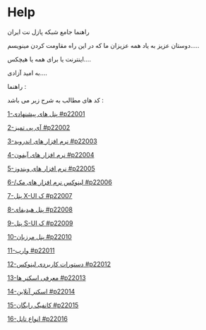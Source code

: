 # Help
راهنما جامع شبکه پازل نت ایران

دوستان عزیز به یاد همه عزیزان ما که در این راه مقاومت کردن مینویسم.....

اینترنت یا برای همه یا هیچکس....

به امید آزادی....

راهنما :

کد های مطالب به شرح زیر می باشد :

<a href="https://github.com/puzzle-net-iran/Suggested-panels">1-پنل های پیشنهادی #p22001</a>


<a href="https://github.com/puzzle-net-iran/Clean-IP">2-آی پی تمیز #p22002</a>


<a href="https://github.com/puzzle-net-iran/Android-software">3-نرم افزار های اندروید #p22003</a>


<a href="https://github.com/puzzle-net-iran/iPhone-software">4-نرم افزار های آیفون #p22004</a>


<a href="https://github.com/puzzle-net-iran/Windows-software">5-نرم افزار های ویندوز #p22005</a>

<a href="https://github.com/puzzle-net-iran/Mac-software">6-/لینوکس نرم افزار های مک #p22006</a>



<a href="https://github.com/puzzle-net-iran/X-UI-panel">7-پنل X-UI ک #p22007</a>


<a href="https://github.com/puzzle-net-iran/Hiddify-panel">8-پنل هیدیفای #p22008</a>


<a href="https://github.com/puzzle-net-iran/S-UI-panel">9-پنل  S-UI ک #p22009</a>


<a href="https://github.com/puzzle-net-iran/Marzban-panel">10-پنل مرزبان #p22010</a>


<a href="https://github.com/puzzle-net-iran/Warp">11-وارپ #p22011</a>


<a href="https://github.com/puzzle-net-iran/Linux-utility-commands">12-دستورات کاربردی لینوکس #p22012</a>


<a href="https://github.com/puzzle-net-iran/Introduction-of-scanners">13-معرفی اسکنر ها #p22013</a>


<a href="https://github.com/puzzle-net-iran/Online-scanner">14-اسکنر آنلاین #p22014</a>


<a href="https://github.com/puzzle-net-iran/Free-configuration">15-کانفیگ رایگان #p22015</a>


<a href="https://github.com/puzzle-net-iran/Tunnels">16-انواع تانل #p22016</a>

























